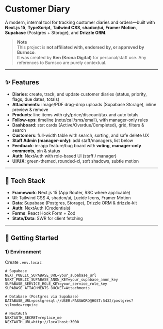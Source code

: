 # Customer Diary

A modern, internal tool for tracking customer diaries and orders—built with **Next.js 15**, **TypeScript**, **Tailwind CSS**, **shadcn/ui**, **Framer Motion**, **Supabase** (Postgres + Storage), and **Drizzle ORM**.

> **Note**  
> This project is **not affiliated with, endorsed by, or approved by Burnsco**.  
> It was created by **Ben (Krona Digital)** for personal/staff use. Any references to Burnsco are purely contextual.

---

## ✨ Features

- **Diaries**: create, track, and update customer diaries (status, priority, flags, due dates, totals)
- **Attachments**: image/PDF drag-drop uploads (Supabase Storage), inline preview & remove
- **Products**: line items with qty/price/discount/tax and auto totals
- **Follow-ups**: timeline (note/call/sms/email), with manager-only rules
- **Dashboard**: stat cards (Active/Overdue/Completed), grid, filters & search
- **Customers**: full-width table with search, sorting, and safe delete UX
- **Staff Admin (manager-only)**: add staff/managers, list below
- **Feedback**: in-app feature/bug board with **voting**, **manager-only comments**, pin & status
- **Auth**: NextAuth with role-based UI (staff / manager)
- **UI/UX**: green-themed, rounded-xl, soft shadows, subtle motion

---

## 🧱 Tech Stack

- **Framework**: Next.js 15 (App Router, RSC where applicable)
- **UI**: Tailwind CSS 4, shadcn/ui, Lucide Icons, Framer Motion
- **Data**: Supabase (Postgres, Storage), Drizzle ORM & drizzle-kit
- **Auth**: NextAuth (Credentials)
- **Forms**: React Hook Form + Zod
- **State/Data**: SWR for client fetching

---

## 🚀 Getting Started

### 1) Environment

Create `.env.local`:

```env
# Supabase
NEXT_PUBLIC_SUPABASE_URL=your_supabase_url
NEXT_PUBLIC_SUPABASE_ANON_KEY=your_supabase_anon_key
SUPABASE_SERVICE_ROLE_KEY=your_service_role_key
SUPABASE_ATTACHMENTS_BUCKET=Attachments

# Database (Postgres via Supabase)
DATABASE_URL=postgresql://USER:PASSWORD@HOST:5432/postgres?sslmode=require

# NextAuth
NEXTAUTH_SECRET=replace_me
NEXTAUTH_URL=http://localhost:3000
